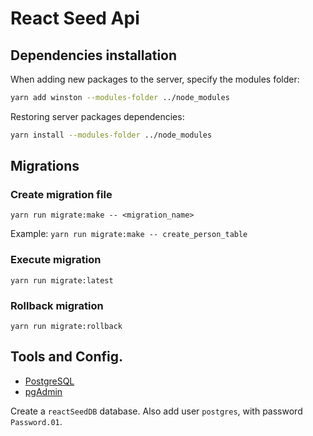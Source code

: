 # React Seed Api

## Dependencies installation
When adding new packages to the server, specify the modules folder:
```bash
yarn add winston --modules-folder ../node_modules
```

Restoring server packages dependencies:
```bash
yarn install --modules-folder ../node_modules
```

## Migrations

### Create migration file
```
yarn run migrate:make -- <migration_name>
```
Example: `yarn run migrate:make -- create_person_table`

### Execute migration
```
yarn run migrate:latest
```

### Rollback migration
```
yarn run migrate:rollback
```

## Tools and Config.
* [PostgreSQL](https://www.postgresql.org/download/)
* [pgAdmin](https://www.pgadmin.org/)

Create a `reactSeedDB` database. Also add user `postgres`, with password `Password.01`.

